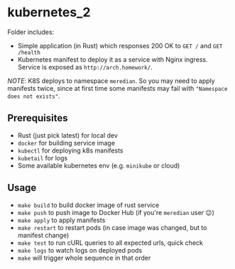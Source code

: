 kubernetes_2
============

Folder includes:
* Simple application (in Rust) which responses 200 OK to `GET /` and `GET /health`
* Kubernetes manifest to deploy it as a service with Nginx ingress. Service is exposed as `http://arch.homework/`.

*NOTE*: K8S deploys to namespace `meredian`. So you may need to apply manifests twice, since at first time some manifests may fail with `"Namespace does not exists"`.

## Prerequisites

* Rust (just pick latest) for local dev
* `docker` for building service image
* `kubectl` for deploying k8s manifests
* `kubetail` for logs
* Some available kubernetes env (e.g. `minikube` or cloud)

## Usage

* `make build` to build docker image of rust service
* `make push` to push image to Docker Hub (if you're `meredian` user :wink:)
* `make apply` to apply manifests
* `make restart` to restart pods (in case image was changed, but to manifest change)
* `make test` to run cURL queries to all expected urls, quick check
* `make logs` to watch logs on deployed pods
* `make` will trigger whole sequence in that order
